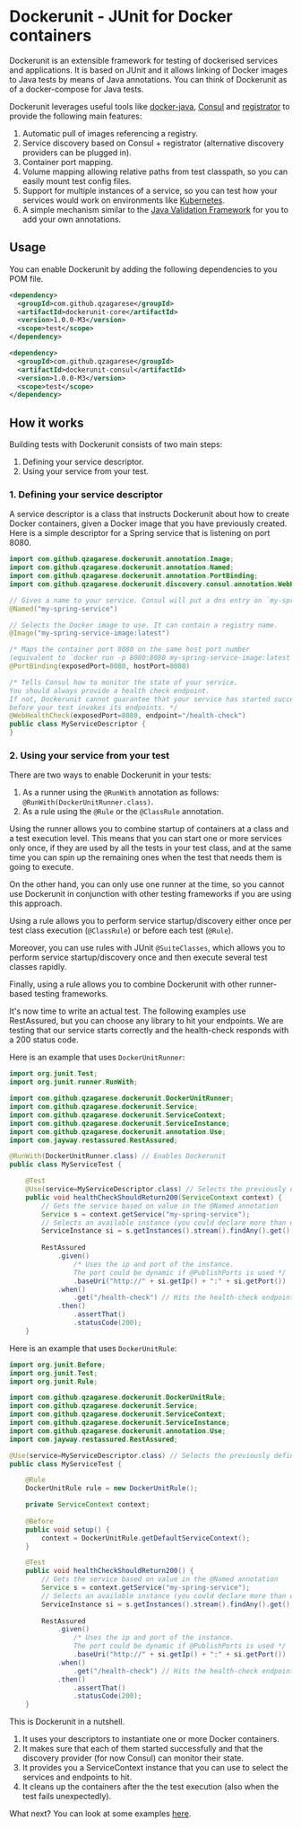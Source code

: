 # Dockerunit - JUnit for Docker containers

Dockerunit is an extensible framework for testing of dockerised services and applications.
It is based on JUnit and it allows linking of Docker images to Java tests by means of Java annotations.
You can think of Dockerunit as of a docker-compose for Java tests.

Dockerunit leverages useful tools like [docker-java](https://github.com/docker-java/docker-java), [Consul](https://www.consul.io/) and [registrator](https://github.com/gliderlabs/registrator) to provide the following main features:
1. Automatic pull of images referencing a registry.
2. Service discovery based on Consul + registrator (alternative discovery providers can be plugged in).
3. Container port mapping.
4. Volume mapping allowing relative paths from test classpath, so you can easily mount test config files.
5. Support for multiple instances of a service, so you can test how your services would work on environments like [Kubernetes](https://kubernetes.io/).
6. A simple mechanism similar to the [Java Validation Framework](https://jcp.org/en/jsr/detail?id=303) for you to add your own annotations.
 
## Usage
You can enable Dockerunit by adding the following dependencies to you POM file.
```xml
<dependency>
  <groupId>com.github.qzagarese</groupId>
  <artifactId>dockerunit-core</artifactId>
  <version>1.0.0-M3</version>
  <scope>test</scope>
</dependency>

<dependency>
  <groupId>com.github.qzagarese</groupId>
  <artifactId>dockerunit-consul</artifactId>
  <version>1.0.0-M3</version>
  <scope>test</scope>
</dependency>
```

## How it works
Building tests with Dockerunit consists of two main steps:
1. Defining your service descriptor.
2. Using your service from your test.

### 1. Defining your service descriptor
A service descriptor is a class that instructs Dockerunit about how to create Docker containers, given a Docker image that you have previously created.
Here is a simple descriptor for a Spring service that is listening on port 8080.

```java
import com.github.qzagarese.dockerunit.annotation.Image;
import com.github.qzagarese.dockerunit.annotation.Named;
import com.github.qzagarese.dockerunit.annotation.PortBinding;
import com.github.qzagarese.dockerunit.discovery.consul.annotation.WebHealthCheck;

// Gives a name to your service. Consul will put a dns entry on `my-spring-service.service.consul`.
@Named("my-spring-service")

// Selects the Docker image to use. It can contain a registry name.
@Image("my-spring-service-image:latest")      

/* Maps the container port 8080 on the same host port number 
(equivalent to `docker run -p 8080:8080 my-spring-service-image:latest`) */ 
@PortBinding(exposedPort=8080, hostPort=8080) 

/* Tells Consul how to monitor the state of your service. 
You should always provide a health check endpoint. 
If not, Dockerunit cannot guarantee that your service has started successfully, 
before your test invokes its endpoints. */  
@WebHealthCheck(exposedPort=8080, endpoint="/health-check")
public class MyServiceDescriptor {
}
```

### 2. Using your service from your test

There are two ways to enable Dockerunit in your tests:

1. As a runner using the `@RunWith` annotation as follows: `@RunWith(DockerUnitRunner.class)`.
2. As a rule using the `@Rule` or the `@ClassRule` annotation.  

Using the runner allows you to combine startup of containers at a class and a test execution level.
This means that you can start one or more services only once, if they are used by all the tests in your test class, 
and at the same time you can spin up the remaining ones when the test that needs them is going to execute.

On the other hand, you can only use one runner at the time, so you cannot use Dockerunit in conjunction with other testing frameworks if you are using this approach.

Using a rule allows you to perform service startup/discovery either once per test class execution (`@ClassRule`) or before each test (`@Rule`). 

Moreover, you can use rules with JUnit `@SuiteClasses`, which allows you to perform service startup/discovery once and then execute several test classes rapidly.

Finally, using a rule allows you to combine Dockerunit with other runner-based testing frameworks. 


It's now time to write an actual test.
The following examples use RestAssured, but you can choose any library to hit your endpoints.
We are testing that our service starts correctly and the health-check responds with a 200 status code.

Here is an example that uses `DockerUnitRunner`:
```java
import org.junit.Test;
import org.junit.runner.RunWith;

import com.github.qzagarese.dockerunit.DockerUnitRunner;
import com.github.qzagarese.dockerunit.Service;
import com.github.qzagarese.dockerunit.ServiceContext;
import com.github.qzagarese.dockerunit.ServiceInstance;
import com.github.qzagarese.dockerunit.annotation.Use;
import com.jayway.restassured.RestAssured;

@RunWith(DockerUnitRunner.class) // Enables Dockerunit
public class MyServiceTest {

	@Test
	@Use(service=MyServiceDescriptor.class) // Selects the previously defined descriptor
	public void healthCheckShouldReturn200(ServiceContext context) {
		// Gets the service based on value in the @Named annotation
		Service s = context.getService("my-spring-service"); 
		// Selects an available instance (you could declare more than one)
		ServiceInstance si = s.getInstances().stream().findAny().get(); 
		
		RestAssured
			.given()
				/* Uses the ip and port of the instance. 
				The port could be dynamic if @PublishPorts is used */
				.baseUri("http://" + si.getIp() + ":" + si.getPort()) 
			.when()
				.get("/health-check") // Hits the health-check endpoint 
			.then()
				.assertThat()
				.statusCode(200);
	}
```

Here is an example that uses `DockerUnitRule`:
```java
import org.junit.Before;
import org.junit.Test;
import org.junit.Rule;

import com.github.qzagarese.dockerunit.DockerUnitRule;
import com.github.qzagarese.dockerunit.Service;
import com.github.qzagarese.dockerunit.ServiceContext;
import com.github.qzagarese.dockerunit.ServiceInstance;
import com.github.qzagarese.dockerunit.annotation.Use;
import com.jayway.restassured.RestAssured;

@Use(service=MyServiceDescriptor.class) // Selects the previously defined descriptor
public class MyServiceTest {

	@Rule
	DockerUnitRule rule = new DockerUnitRule();

	private ServiceContext context;
    
	@Before
	public void setup() {
		context = DockerUnitRule.getDefaultServiceContext();
	}

	@Test
	public void healthCheckShouldReturn200() {
		// Gets the service based on value in the @Named annotation
		Service s = context.getService("my-spring-service"); 
		// Selects an available instance (you could declare more than one)
		ServiceInstance si = s.getInstances().stream().findAny().get(); 
		
		RestAssured
			.given()
				/* Uses the ip and port of the instance. 
				The port could be dynamic if @PublishPorts is used */
				.baseUri("http://" + si.getIp() + ":" + si.getPort()) 
			.when()
				.get("/health-check") // Hits the health-check endpoint 
			.then()
				.assertThat()
				.statusCode(200);
	}
```

This is Dockerunit in a nutshell.
1. It uses your descriptors to instantiate one or more Docker containers.
2. It makes sure that each of them started successfully and that the discovery provider (for now Consul) can monitor their state.
3. It provides you a ServiceContext instance that you can use to select the services and endpoints to hit.
4. It cleans up the containers after the the test execution (also when the test fails unexpectedly).
  
What next? You can look at some examples [here](./examples/).
  